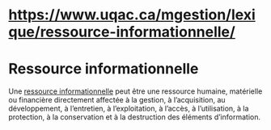 # https://www.uqac.ca/mgestion/lexique/ressource-informationnelle/

# Ressource informationnelle
Une [ressource informationnelle](https://www.uqac.ca/mgestion/lexique/ressource-informationnelle/<https:/www.uqac.ca/mgestion/lexique/ressource-informationnelle/>) peut être une ressource humaine, matérielle ou financière directement affectée à la gestion, à l’acquisition, au développement, à l’entretien, à l’exploitation, à l’accès, à l’utilisation, à la protection, à la conservation et à la destruction des éléments d’information.
